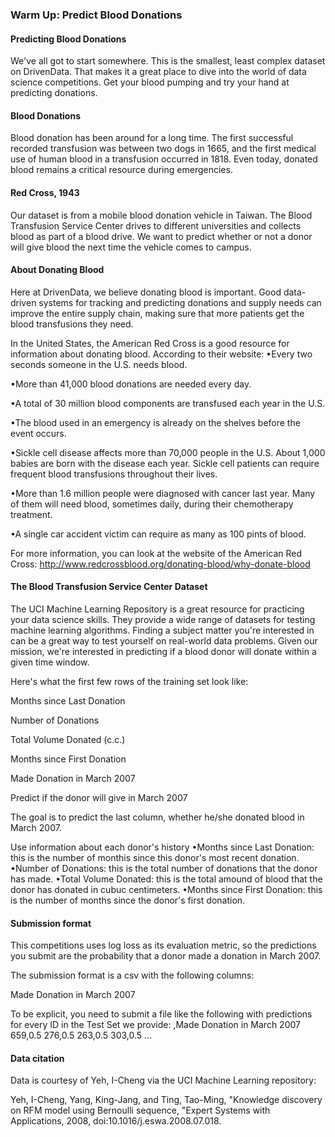 ### Warm Up: Predict Blood Donations



#### Predicting Blood Donations
We've all got to start somewhere. 
This is the smallest, least complex dataset on DrivenData. 
That makes it a great place to dive into the world of data science competitions. 
Get your blood pumping and try your hand at predicting donations.



#### Blood Donations
Blood donation has been around for a long time.
The first successful recorded transfusion was between two dogs in 1665, and the first medical use of human blood in a transfusion occurred in 1818. 
Even today, donated blood remains a critical resource during emergencies.



#### Red Cross, 1943

Our dataset is from a mobile blood donation vehicle in Taiwan. 
The Blood Transfusion Service Center drives to different universities and collects blood as part of a blood drive. 
We want to predict whether or not a donor will give blood the next time the vehicle comes to campus.



#### About Donating Blood

Here at DrivenData, we believe donating blood is important. Good data-driven systems for tracking and predicting donations and supply needs can improve the entire supply chain, making sure that more patients get the blood transfusions they need.

In the United States, the American Red Cross is a good resource for information about donating blood. According to their website:
•Every two seconds someone in the U.S. needs blood.

•More than 41,000 blood donations are needed every day.

•A total of 30 million blood components are transfused each year in the U.S.

•The blood used in an emergency is already on the shelves before the event occurs.

•Sickle cell disease affects more than 70,000 people in the U.S. About 1,000 babies are born with the disease each year. Sickle cell 
patients can require frequent blood transfusions throughout their lives.

•More than 1.6 million people were diagnosed with cancer last year. Many of them will need blood, sometimes daily, during their chemotherapy treatment.

•A single car accident victim can require as many as 100 pints of blood.


For more information, you can look at the website of the American Red Cross: http://www.redcrossblood.org/donating-blood/why-donate-blood



#### The Blood Transfusion Service Center Dataset

The UCI Machine Learning Repository is a great resource for practicing your data science skills. They provide a wide range of datasets for testing machine learning algorithms. Finding a subject matter you're interested in can be a great way to test yourself on real-world data problems. Given our mission, we're interested in predicting if a blood donor will donate within a given time window.

Here's what the first few rows of the training set look like:

Months since Last Donation

Number of Donations

Total Volume Donated (c.c.)

Months since First Donation

Made Donation in March 2007

Predict if the donor will give in March 2007

The goal is to predict the last column, whether he/she donated blood in March 2007.

Use information about each donor's history
•Months since Last Donation: this is the number of monthis since this donor's most recent donation.
•Number of Donations: this is the total number of donations that the donor has made.
•Total Volume Donated: this is the total amound of blood that the donor has donated in cubuc centimeters.
•Months since First Donation: this is the number of months since the donor's first donation.



#### Submission format

This competitions uses log loss as its evaluation metric, so the predictions you submit are the probability that a donor made a donation in March 2007.

The submission format is a csv with the following columns: 

Made Donation in March 2007

To be explicit, you need to submit a file like the following with predictions for every ID in the Test Set we provide:
,Made Donation in March 2007
659,0.5
276,0.5
263,0.5
303,0.5
...



#### Data citation

Data is courtesy of Yeh, I-Cheng via the UCI Machine Learning repository:

Yeh, I-Cheng, Yang, King-Jang, and Ting, Tao-Ming, "Knowledge discovery on RFM model using Bernoulli sequence, "Expert Systems with Applications, 2008, doi:10.1016/j.eswa.2008.07.018.
